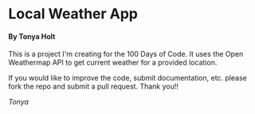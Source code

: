# Local Weather App
#### By Tonya Holt

This is a project I'm creating for the 100 Days of Code. It uses the Open Weathermap API to get current weather for a provided location.

If you would like to improve the code, submit documentation, etc. please fork the repo and submit a pull request. Thank you!!

*Tonya*